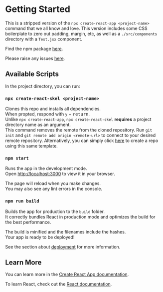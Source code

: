 # Getting Started

This is a stripped version of the `npx create-react-app <project-name>` command that we all know and love. This version includes some CSS boilerplate to zero out padding, margin, etc, as well as a `./src/components` directory with a `Test.jsx` component.

Find the npm package [here](https://www.npmjs.com/package/create-react-skel).

Please raise any issues [here](https://github.com/austin-rt/create-react-skeleton/issues).

## Available Scripts

In the project directory, you can run:

### `npx create-react-skel <project-name>`

Clones this repo and installs all dependencies. \
When propted, respond with `y` + <kbd>return</kbd>. \
Unlike `npx create-react-app`, `npx create-react-skel` **requires** a project directory name as an argument. \
This command removes the remote from the cloned repository. Run `git init` and `git remote add origin <remote-url>` to connect to your desired remote repository.
Alternatively, you can simply click [here](https://github.com/austin-rt/create-react-skeleton/generate) to create a repo using this same template.

### `npm start`

Runs the app in the development mode.\
Open [http://localhost:3000](http://localhost:3000) to view it in your browser.

The page will reload when you make changes.\
You may also see any lint errors in the console.

### `npm run build`

Builds the app for production to the `build` folder.\
It correctly bundles React in production mode and optimizes the build for the best performance.

The build is minified and the filenames include the hashes.\
Your app is ready to be deployed!

See the section about [deployment](https://facebook.github.io/create-react-app/docs/deployment) for more information.

## Learn More

You can learn more in the [Create React App documentation](https://facebook.github.io/create-react-app/docs/getting-started).

To learn React, check out the [React documentation](https://reactjs.org/).
